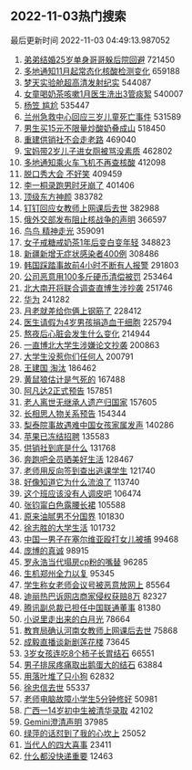 ## 2022-11-03热门搜索 
最后更新时间 2022-11-03 04:49:13.987052 
1. [弟弟结婚25岁单身哥哥躲后院回避](https://s.weibo.com/weibo?q=%23%E5%BC%9F%E5%BC%9F%E7%BB%93%E5%A9%9A25%E5%B2%81%E5%8D%95%E8%BA%AB%E5%93%A5%E5%93%A5%E8%BA%B2%E5%90%8E%E9%99%A2%E5%9B%9E%E9%81%BF%23&t=31&band_rank=1&Refer=top) 721450
1. [多地通知11月起常态化核酸检测变化](https://s.weibo.com/weibo?q=%23%E5%A4%9A%E5%9C%B0%E9%80%9A%E7%9F%A511%E6%9C%88%E8%B5%B7%E5%B8%B8%E6%80%81%E5%8C%96%E6%A0%B8%E9%85%B8%E6%A3%80%E6%B5%8B%E5%8F%98%E5%8C%96%23&t=31&band_rank=2&Refer=top) 659188
1. [梦天实验舱超高清发射纪实](https://s.weibo.com/weibo?q=%23%E6%A2%A6%E5%A4%A9%E5%AE%9E%E9%AA%8C%E8%88%B1%E8%B6%85%E9%AB%98%E6%B8%85%E5%8F%91%E5%B0%84%E7%BA%AA%E5%AE%9E%23&t=31&band_rank=3&Refer=top) 544087
1. [女童喝奶茶咳嗽1月医生洗出3管痰絮](https://s.weibo.com/weibo?q=%23%E5%A5%B3%E7%AB%A5%E5%96%9D%E5%A5%B6%E8%8C%B6%E5%92%B3%E5%97%BD1%E6%9C%88%E5%8C%BB%E7%94%9F%E6%B4%97%E5%87%BA3%E7%AE%A1%E7%97%B0%E7%B5%AE%23&t=31&band_rank=12&Refer=top) 540007
1. [杨笠 尴尬](https://s.weibo.com/weibo?q=%E6%9D%A8%E7%AC%A0%20%E5%B0%B4%E5%B0%AC&t=31&band_rank=4&Refer=top) 535447
1. [兰州急救中心回应三岁儿童死亡事件](https://s.weibo.com/weibo?q=%23%E5%85%B0%E5%B7%9E%E6%80%A5%E6%95%91%E4%B8%AD%E5%BF%83%E5%9B%9E%E5%BA%94%E4%B8%89%E5%B2%81%E5%84%BF%E7%AB%A5%E6%AD%BB%E4%BA%A1%E4%BA%8B%E4%BB%B6%23&t=31&band_rank=5&Refer=top) 531589
1. [男生买15元不限量炒酸奶叠成山](https://s.weibo.com/weibo?q=%23%E7%94%B7%E7%94%9F%E4%B9%B015%E5%85%83%E4%B8%8D%E9%99%90%E9%87%8F%E7%82%92%E9%85%B8%E5%A5%B6%E5%8F%A0%E6%88%90%E5%B1%B1%23&t=31&band_rank=6&Refer=top) 518450
1. [重建供销社不会走老路](https://s.weibo.com/weibo?q=%23%E9%87%8D%E5%BB%BA%E4%BE%9B%E9%94%80%E7%A4%BE%E4%B8%8D%E4%BC%9A%E8%B5%B0%E8%80%81%E8%B7%AF%23&t=31&band_rank=7&Refer=top) 469040
1. [宝妈带2岁儿子进女厕被骂没素质](https://s.weibo.com/weibo?q=%23%E5%AE%9D%E5%A6%88%E5%B8%A62%E5%B2%81%E5%84%BF%E5%AD%90%E8%BF%9B%E5%A5%B3%E5%8E%95%E8%A2%AB%E9%AA%82%E6%B2%A1%E7%B4%A0%E8%B4%A8%23&t=31&band_rank=8&Refer=top) 462802
1. [多地通知乘火车飞机不再查核酸](https://s.weibo.com/weibo?q=%23%E5%A4%9A%E5%9C%B0%E9%80%9A%E7%9F%A5%E4%B9%98%E7%81%AB%E8%BD%A6%E9%A3%9E%E6%9C%BA%E4%B8%8D%E5%86%8D%E6%9F%A5%E6%A0%B8%E9%85%B8%23&t=31&band_rank=9&Refer=top) 412098
1. [脱口秀大会 不好笑](https://s.weibo.com/weibo?q=%E8%84%B1%E5%8F%A3%E7%A7%80%E5%A4%A7%E4%BC%9A%20%E4%B8%8D%E5%A5%BD%E7%AC%91&t=31&band_rank=10&Refer=top) 409459
1. [李一桐录跑男时牙崩了](https://s.weibo.com/weibo?q=%23%E6%9D%8E%E4%B8%80%E6%A1%90%E5%BD%95%E8%B7%91%E7%94%B7%E6%97%B6%E7%89%99%E5%B4%A9%E4%BA%86%23&t=31&band_rank=11&Refer=top) 401406
1. [顶级东方神颜](https://s.weibo.com/weibo?q=%23%E9%A1%B6%E7%BA%A7%E4%B8%9C%E6%96%B9%E7%A5%9E%E9%A2%9C%23&t=31&band_rank=13&Refer=top) 383782
1. [钉钉回应女教师上网课后去世](https://s.weibo.com/weibo?q=%23%E9%92%89%E9%92%89%E5%9B%9E%E5%BA%94%E5%A5%B3%E6%95%99%E5%B8%88%E4%B8%8A%E7%BD%91%E8%AF%BE%E5%90%8E%E5%8E%BB%E4%B8%96%23&t=31&band_rank=14&Refer=top) 382988
1. [俄外交部发布阻止核战争的声明](https://s.weibo.com/weibo?q=%23%E4%BF%84%E5%A4%96%E4%BA%A4%E9%83%A8%E5%8F%91%E5%B8%83%E9%98%BB%E6%AD%A2%E6%A0%B8%E6%88%98%E4%BA%89%E7%9A%84%E5%A3%B0%E6%98%8E%23&t=31&band_rank=15&Refer=top) 366597
1. [鸟鸟 精神走光](https://s.weibo.com/weibo?q=%E9%B8%9F%E9%B8%9F%20%E7%B2%BE%E7%A5%9E%E8%B5%B0%E5%85%89&t=31&band_rank=16&Refer=top) 359091
1. [女子戒糖戒奶茶1年后变白变年轻](https://s.weibo.com/weibo?q=%23%E5%A5%B3%E5%AD%90%E6%88%92%E7%B3%96%E6%88%92%E5%A5%B6%E8%8C%B61%E5%B9%B4%E5%90%8E%E5%8F%98%E7%99%BD%E5%8F%98%E5%B9%B4%E8%BD%BB%23&t=31&band_rank=17&Refer=top) 348823
1. [新疆新增无症状感染者400例](https://s.weibo.com/weibo?q=%23%E6%96%B0%E7%96%86%E6%96%B0%E5%A2%9E%E6%97%A0%E7%97%87%E7%8A%B6%E6%84%9F%E6%9F%93%E8%80%85400%E4%BE%8B%23&t=31&band_rank=17&Refer=top) 308486
1. [韩国踩踏事故前4小时不断有人报警](https://s.weibo.com/weibo?q=%23%E9%9F%A9%E5%9B%BD%E8%B8%A9%E8%B8%8F%E4%BA%8B%E6%95%85%E5%89%8D4%E5%B0%8F%E6%97%B6%E4%B8%8D%E6%96%AD%E6%9C%89%E4%BA%BA%E6%8A%A5%E8%AD%A6%23&t=31&band_rank=16&Refer=top) 291803
1. [公司恶意用100多斤硬币清偿被罚](https://s.weibo.com/weibo?q=%23%E5%85%AC%E5%8F%B8%E6%81%B6%E6%84%8F%E7%94%A8100%E5%A4%9A%E6%96%A4%E7%A1%AC%E5%B8%81%E6%B8%85%E5%81%BF%E8%A2%AB%E7%BD%9A%23&t=31&band_rank=18&Refer=top) 253464
1. [北大南开将联合调查直博生涉抄袭](https://s.weibo.com/weibo?q=%23%E5%8C%97%E5%A4%A7%E5%8D%97%E5%BC%80%E5%B0%86%E8%81%94%E5%90%88%E8%B0%83%E6%9F%A5%E7%9B%B4%E5%8D%9A%E7%94%9F%E6%B6%89%E6%8A%84%E8%A2%AD%23&t=31&band_rank=19&Refer=top) 251746
1. [华为](https://s.weibo.com/weibo?q=%E5%8D%8E%E4%B8%BA&t=31&band_rank=20&Refer=top) 241282
1. [月老就差给你俩上钢筋了](https://s.weibo.com/weibo?q=%23%E6%9C%88%E8%80%81%E5%B0%B1%E5%B7%AE%E7%BB%99%E4%BD%A0%E4%BF%A9%E4%B8%8A%E9%92%A2%E7%AD%8B%E4%BA%86%23&t=31&band_rank=21&Refer=top) 228412
1. [医生请假为4岁男孩捐造血干细胞](https://s.weibo.com/weibo?q=%23%E5%8C%BB%E7%94%9F%E8%AF%B7%E5%81%87%E4%B8%BA4%E5%B2%81%E7%94%B7%E5%AD%A9%E6%8D%90%E9%80%A0%E8%A1%80%E5%B9%B2%E7%BB%86%E8%83%9E%23&t=31&band_rank=22&Refer=top) 225794
1. [熬夜后心脏会发生什么变化](https://s.weibo.com/weibo?q=%23%E7%86%AC%E5%A4%9C%E5%90%8E%E5%BF%83%E8%84%8F%E4%BC%9A%E5%8F%91%E7%94%9F%E4%BB%80%E4%B9%88%E5%8F%98%E5%8C%96%23&t=31&band_rank=30&Refer=top) 214944
1. [一直博北大学生涉嫌论文抄袭](https://s.weibo.com/weibo?q=%23%E4%B8%80%E7%9B%B4%E5%8D%9A%E5%8C%97%E5%A4%A7%E5%AD%A6%E7%94%9F%E6%B6%89%E5%AB%8C%E8%AE%BA%E6%96%87%E6%8A%84%E8%A2%AD%23&t=31&band_rank=23&Refer=top) 200863
1. [大学生没惹你们任何人](https://s.weibo.com/weibo?q=%23%E5%A4%A7%E5%AD%A6%E7%94%9F%E6%B2%A1%E6%83%B9%E4%BD%A0%E4%BB%AC%E4%BB%BB%E4%BD%95%E4%BA%BA%23&t=31&band_rank=24&Refer=top) 200791
1. [王建国 淘汰](https://s.weibo.com/weibo?q=%E7%8E%8B%E5%BB%BA%E5%9B%BD%20%E6%B7%98%E6%B1%B0&t=31&band_rank=18&Refer=top) 186462
1. [黄鼠狼估计是气死的](https://s.weibo.com/weibo?q=%23%E9%BB%84%E9%BC%A0%E7%8B%BC%E4%BC%B0%E8%AE%A1%E6%98%AF%E6%B0%94%E6%AD%BB%E7%9A%84%23&t=31&band_rank=25&Refer=top) 167488
1. [阿凡达2正式预告](https://s.weibo.com/weibo?q=%23%E9%98%BF%E5%87%A1%E8%BE%BE2%E6%AD%A3%E5%BC%8F%E9%A2%84%E5%91%8A%23&t=31&band_rank=26&Refer=top) 157851
1. [老人离世无继承人遗产归国家](https://s.weibo.com/weibo?q=%23%E8%80%81%E4%BA%BA%E7%A6%BB%E4%B8%96%E6%97%A0%E7%BB%A7%E6%89%BF%E4%BA%BA%E9%81%97%E4%BA%A7%E5%BD%92%E5%9B%BD%E5%AE%B6%23&t=31&band_rank=27&Refer=top) 157605
1. [长相思人物关系预告](https://s.weibo.com/weibo?q=%23%E9%95%BF%E7%9B%B8%E6%80%9D%E4%BA%BA%E7%89%A9%E5%85%B3%E7%B3%BB%E9%A2%84%E5%91%8A%23&t=31&band_rank=28&Refer=top) 154344
1. [梨泰院事故遇难中国女孩家属发声](https://s.weibo.com/weibo?q=%23%E6%A2%A8%E6%B3%B0%E9%99%A2%E4%BA%8B%E6%95%85%E9%81%87%E9%9A%BE%E4%B8%AD%E5%9B%BD%E5%A5%B3%E5%AD%A9%E5%AE%B6%E5%B1%9E%E5%8F%91%E5%A3%B0%23&t=31&band_rank=29&Refer=top) 140286
1. [苹果已冻结招聘](https://s.weibo.com/weibo?q=%23%E8%8B%B9%E6%9E%9C%E5%B7%B2%E5%86%BB%E7%BB%93%E6%8B%9B%E8%81%98%23&t=31&band_rank=30&Refer=top) 135583
1. [供销社到底是什么](https://s.weibo.com/weibo?q=%23%E4%BE%9B%E9%94%80%E7%A4%BE%E5%88%B0%E5%BA%95%E6%98%AF%E4%BB%80%E4%B9%88%23&t=31&band_rank=31&Refer=top) 131768
1. [奔跑吧全员晒美好生活](https://s.weibo.com/weibo?q=%23%E5%A5%94%E8%B7%91%E5%90%A7%E5%85%A8%E5%91%98%E6%99%92%E7%BE%8E%E5%A5%BD%E7%94%9F%E6%B4%BB%23&t=31&band_rank=32&Refer=top) 128467
1. [老师用反向签到查出逃课学生](https://s.weibo.com/weibo?q=%23%E8%80%81%E5%B8%88%E7%94%A8%E5%8F%8D%E5%90%91%E7%AD%BE%E5%88%B0%E6%9F%A5%E5%87%BA%E9%80%83%E8%AF%BE%E5%AD%A6%E7%94%9F%23&t=31&band_rank=33&Refer=top) 121740
1. [好像知道它为什么流浪了](https://s.weibo.com/weibo?q=%23%E5%A5%BD%E5%83%8F%E7%9F%A5%E9%81%93%E5%AE%83%E4%B8%BA%E4%BB%80%E4%B9%88%E6%B5%81%E6%B5%AA%E4%BA%86%23&t=31&band_rank=34&Refer=top) 113740
1. [这个班应该没有人调皮吧](https://s.weibo.com/weibo?q=%23%E8%BF%99%E4%B8%AA%E7%8F%AD%E5%BA%94%E8%AF%A5%E6%B2%A1%E6%9C%89%E4%BA%BA%E8%B0%83%E7%9A%AE%E5%90%A7%23&t=31&band_rank=50&Refer=top) 106474
1. [张钧甯白色露腰长裙](https://s.weibo.com/weibo?q=%23%E5%BC%A0%E9%92%A7%E7%94%AF%E7%99%BD%E8%89%B2%E9%9C%B2%E8%85%B0%E9%95%BF%E8%A3%99%23&t=31&band_rank=35&Refer=top) 105588
1. [原来油腻男不分国界](https://s.weibo.com/weibo?q=%23%E5%8E%9F%E6%9D%A5%E6%B2%B9%E8%85%BB%E7%94%B7%E4%B8%8D%E5%88%86%E5%9B%BD%E7%95%8C%23&t=31&band_rank=36&Refer=top) 101830
1. [徐志胜的大学生活](https://s.weibo.com/weibo?q=%E5%BE%90%E5%BF%97%E8%83%9C%E7%9A%84%E5%A4%A7%E5%AD%A6%E7%94%9F%E6%B4%BB&t=31&band_rank=25&Refer=top) 101732
1. [中国一男子在塞尔维亚殴打女儿被捕](https://s.weibo.com/weibo?q=%23%E4%B8%AD%E5%9B%BD%E4%B8%80%E7%94%B7%E5%AD%90%E5%9C%A8%E5%A1%9E%E5%B0%94%E7%BB%B4%E4%BA%9A%E6%AE%B4%E6%89%93%E5%A5%B3%E5%84%BF%E8%A2%AB%E6%8D%95%23&t=31&band_rank=37&Refer=top) 99468
1. [庞博的真诚](https://s.weibo.com/weibo?q=%E5%BA%9E%E5%8D%9A%E7%9A%84%E7%9C%9F%E8%AF%9A&t=31&band_rank=38&Refer=top) 98915
1. [罗永浩当代塌房cp粉的嘴替](https://s.weibo.com/weibo?q=%23%E7%BD%97%E6%B0%B8%E6%B5%A9%E5%BD%93%E4%BB%A3%E5%A1%8C%E6%88%BFcp%E7%B2%89%E7%9A%84%E5%98%B4%E6%9B%BF%23&t=31&band_rank=39&Refer=top) 96285
1. [生机郑州全力以复](https://s.weibo.com/weibo?q=%23%E7%94%9F%E6%9C%BA%E9%83%91%E5%B7%9E%E5%85%A8%E5%8A%9B%E4%BB%A5%E5%A4%8D%23&t=31&band_rank=43&Refer=top) 95345
1. [学生称女老师会议号被恶意放网上](https://s.weibo.com/weibo?q=%23%E5%AD%A6%E7%94%9F%E7%A7%B0%E5%A5%B3%E8%80%81%E5%B8%88%E4%BC%9A%E8%AE%AE%E5%8F%B7%E8%A2%AB%E6%81%B6%E6%84%8F%E6%94%BE%E7%BD%91%E4%B8%8A%23&t=31&band_rank=40&Refer=top) 85564
1. [迪丽热巴诉网店商家侵权获赔8万](https://s.weibo.com/weibo?q=%23%E8%BF%AA%E4%B8%BD%E7%83%AD%E5%B7%B4%E8%AF%89%E7%BD%91%E5%BA%97%E5%95%86%E5%AE%B6%E4%BE%B5%E6%9D%83%E8%8E%B7%E8%B5%948%E4%B8%87%23&t=31&band_rank=41&Refer=top) 82327
1. [腾讯副总裁已担任中国联通董事](https://s.weibo.com/weibo?q=%23%E8%85%BE%E8%AE%AF%E5%89%AF%E6%80%BB%E8%A3%81%E5%B7%B2%E6%8B%85%E4%BB%BB%E4%B8%AD%E5%9B%BD%E8%81%94%E9%80%9A%E8%91%A3%E4%BA%8B%23&t=31&band_rank=42&Refer=top) 81380
1. [小说里走出来的白月光](https://s.weibo.com/weibo?q=%23%E5%B0%8F%E8%AF%B4%E9%87%8C%E8%B5%B0%E5%87%BA%E6%9D%A5%E7%9A%84%E7%99%BD%E6%9C%88%E5%85%89%23&t=31&band_rank=43&Refer=top) 78664
1. [教育局确认河南女教师上网课后去世](https://s.weibo.com/weibo?q=%23%E6%95%99%E8%82%B2%E5%B1%80%E7%A1%AE%E8%AE%A4%E6%B2%B3%E5%8D%97%E5%A5%B3%E6%95%99%E5%B8%88%E4%B8%8A%E7%BD%91%E8%AF%BE%E5%90%8E%E5%8E%BB%E4%B8%96%23&t=31&band_rank=44&Refer=top) 75868
1. [成毅直播谈新剧莲花楼](https://s.weibo.com/weibo?q=%23%E6%88%90%E6%AF%85%E7%9B%B4%E6%92%AD%E8%B0%88%E6%96%B0%E5%89%A7%E8%8E%B2%E8%8A%B1%E6%A5%BC%23&t=31&band_rank=45&Refer=top) 73645
1. [3岁女孩连吃8个柿子长胃结石](https://s.weibo.com/weibo?q=%233%E5%B2%81%E5%A5%B3%E5%AD%A9%E8%BF%9E%E5%90%838%E4%B8%AA%E6%9F%BF%E5%AD%90%E9%95%BF%E8%83%83%E7%BB%93%E7%9F%B3%23&t=31&band_rank=46&Refer=top) 66551
1. [男子排尿疼痛取出鹅蛋大的结石](https://s.weibo.com/weibo?q=%23%E7%94%B7%E5%AD%90%E6%8E%92%E5%B0%BF%E7%96%BC%E7%97%9B%E5%8F%96%E5%87%BA%E9%B9%85%E8%9B%8B%E5%A4%A7%E7%9A%84%E7%BB%93%E7%9F%B3%23&t=31&band_rank=47&Refer=top) 63884
1. [用落叶堆了只小狗](https://s.weibo.com/weibo?q=%23%E7%94%A8%E8%90%BD%E5%8F%B6%E5%A0%86%E4%BA%86%E5%8F%AA%E5%B0%8F%E7%8B%97%23&t=31&band_rank=48&Refer=top) 62832
1. [徐忠信去世](https://s.weibo.com/weibo?q=%23%E5%BE%90%E5%BF%A0%E4%BF%A1%E5%8E%BB%E4%B8%96%23&t=31&band_rank=49&Refer=top) 55337
1. [老师电脑故障小学生5分钟修好](https://s.weibo.com/weibo?q=%23%E8%80%81%E5%B8%88%E7%94%B5%E8%84%91%E6%95%85%E9%9A%9C%E5%B0%8F%E5%AD%A6%E7%94%9F5%E5%88%86%E9%92%9F%E4%BF%AE%E5%A5%BD%23&t=31&band_rank=45&Refer=top) 50981
1. [广西一14岁初中生被清华录取](https://s.weibo.com/weibo?q=%23%E5%B9%BF%E8%A5%BF%E4%B8%8014%E5%B2%81%E5%88%9D%E4%B8%AD%E7%94%9F%E8%A2%AB%E6%B8%85%E5%8D%8E%E5%BD%95%E5%8F%96%23&t=31&band_rank=31&Refer=top) 42102
1. [Gemini澄清声明](https://s.weibo.com/weibo?q=%23Gemini%E6%BE%84%E6%B8%85%E5%A3%B0%E6%98%8E%23&t=31&band_rank=49&Refer=top) 37985
1. [绿萍的话怼到了我的心坎上](https://s.weibo.com/weibo?q=%23%E7%BB%BF%E8%90%8D%E7%9A%84%E8%AF%9D%E6%80%BC%E5%88%B0%E4%BA%86%E6%88%91%E7%9A%84%E5%BF%83%E5%9D%8E%E4%B8%8A%23&t=31&band_rank=50&Refer=top) 25052
1. [当代人的四大喜事](https://s.weibo.com/weibo?q=%23%E5%BD%93%E4%BB%A3%E4%BA%BA%E7%9A%84%E5%9B%9B%E5%A4%A7%E5%96%9C%E4%BA%8B%23&t=31&band_rank=50&Refer=top) 23411
1. [什么都没快递重要](https://s.weibo.com/weibo?q=%23%E4%BB%80%E4%B9%88%E9%83%BD%E6%B2%A1%E5%BF%AB%E9%80%92%E9%87%8D%E8%A6%81%23&t=31&band_rank=39&Refer=top) 12463

